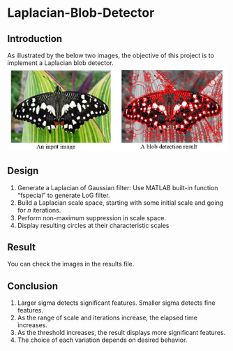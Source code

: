 # Laplacian-Blob-Detector
## Introduction

As illustrated by the below two images, the objective of this project is to implement a Laplacian blob detector.
<img src="images/Introduction.png">

## Design

1. Generate a Laplacian of Gaussian filter: Use MATLAB built-in function “fspecial” to generate LoG filter.
2. Build a Laplacian scale space, starting with some initial scale and going for 𝑛 iterations.
3. Perform non-maximum suppression in scale space.
4. Display resulting circles at their characteristic scales

## Result

You can check the images in the results file.

## Conclusion

1. Larger sigma detects significant features. Smaller sigma detects fine features.
2. As the range of scale and iterations increase, the elapsed time increases.
3. As the threshold increases, the result displays more significant features.
4. The choice of each variation depends on desired behavior.
